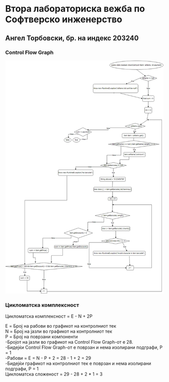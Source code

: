 # Втора лабораториска вежба по Софтверско инженерство
## Ангел Торбовски, бр. на индекс 203240
### Control Flow Graph
![An image of the Control Flow Graph](https://github.com/angel140801/SI_2024_lab2_203240/blob/master/labs2.JPG?raw=true "CFG")
### Цикломатска комплексност

Цикломатска комплексност = E - N + 2P

E = Број на рабови во графикот на контролниот тек  
N = Број на јазли во графикот на контролниот тек  
P = Број на поврзани компоненти  
-Бројот на јазли во графикот на Control Flow Graph-от е 28.  
-Бидејќи Control Flow Graph-от е поврзан и нема изолирани подграфи, P = 1  
-Рабови = E = N - P + 2 = 28 - 1 + 2 = 29  
-Бидејќи графикот на контролниот тек е поврзан и нема изолирани подграфи, P = 1  
Цикломатска сложеност = 29 - 28 + 2 * 1 = 3  
